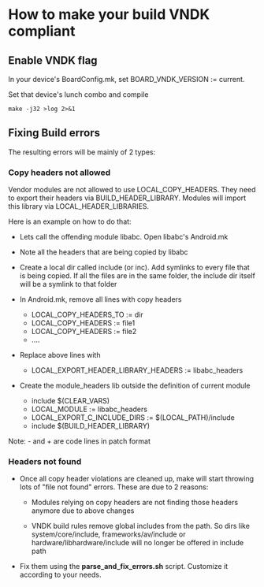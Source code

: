 # How to make your build VNDK compliant

## Enable VNDK flag
In your device's BoardConfig.mk, set BOARD_VNDK_VERSION := current.

Set that device's lunch combo and compile

    make -j32 >log 2>&1


## Fixing Build errors
The resulting errors will be mainly of 2 types:

### Copy headers not allowed
Vendor modules are not allowed to use LOCAL_COPY_HEADERS. They need to export
their headers via BUILD_HEADER_LIBRARY. Modules will import this library via
LOCAL_HEADER_LIBRARIES. 

Here is an example on how to do that:
* Lets call the offending module libabc. Open libabc's Android.mk
* Note all the headers that are being copied by libabc
* Create a local dir called include (or inc). Add symlinks to every file that is
   being copied. If all the files are in the same folder, the include dir itself
   will be a symlink to that folder
* In Android.mk, remove all lines with copy headers


    - LOCAL_COPY_HEADERS_TO := dir
    - LOCAL_COPY_HEADERS := file1
    - LOCAL_COPY_HEADERS := file2
    - ....

* Replace above lines with


    + LOCAL_EXPORT_HEADER_LIBRARY_HEADERS := libabc_headers


* Create the module_headers lib outside the definition of current module


    + include $(CLEAR_VARS)
    + LOCAL_MODULE := libabc_headers
    + LOCAL_EXPORT_C_INCLUDE_DIRS := $(LOCAL_PATH)/include
    + include $(BUILD_HEADER_LIBRARY)

Note: - and + are code lines in patch format

### Headers not found
* Once all copy header violations are cleaned up, make will start throwing lots of
   "file not found" errors. These are due to 2 reasons:

   * Modules relying on copy headers are not finding those headers anymore due
   to above changes

   * VNDK build rules remove global includes from the path. So dirs like
   system/core/include, frameworks/av/include or hardware/libhardware/include
   will no longer be offered in include path
* Fix them using the **parse_and_fix_errors.sh** script. Customize it according to
   your needs.
 

